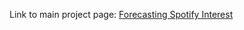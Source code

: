 Link to main project page:
[Forecasting Spotify Interest](https://kahikialani.github.io/Time-Series-Forecasting/)
